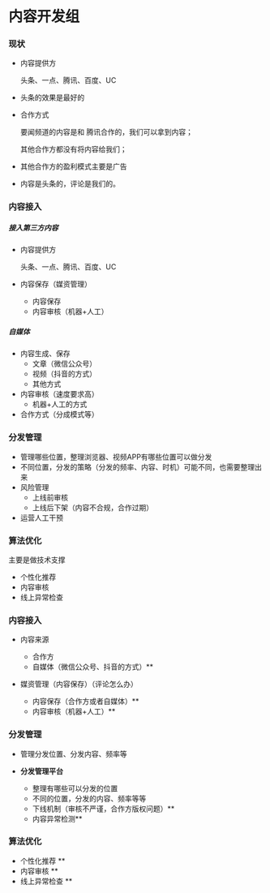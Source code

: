 # 内容开发组

### 现状

- 内容提供方

  头条、一点、腾讯、百度、UC

- 头条的效果是最好的

- 合作方式

  要闻频道的内容是和 腾讯合作的，我们可以拿到内容；

  其他合作方都没有将内容给我们；

- 其他合作方的盈利模式主要是广告

- 内容是头条的，评论是我们的。

### 内容接入

##### 接入第三方内容

- 内容提供方

  头条、一点、腾讯、百度、UC

- 内容保存（媒资管理）

  - 内容保存
  - 内容审核（机器+人工）

##### 自媒体

- 内容生成、保存
  - 文章（微信公众号）
  - 视频（抖音的方式）
  - 其他方式
- 内容审核（速度要求高）
  - 机器+人工的方式
- 合作方式（分成模式等）

### 分发管理

- 管理哪些位置，整理浏览器、视频APP有哪些位置可以做分发
- 不同位置，分发的策略（分发的频率、内容、时机）可能不同，也需要整理出来
- 风险管理
  - 上线前审核
  - 上线后下架（内容不合规，合作过期）
- 运营人工干预

### 算法优化

主要是做技术支撑

- 个性化推荐
- 内容审核
- 线上异常检查



### 内容接入

- 内容来源
  - 合作方
  - 自媒体（微信公众号、抖音的方式）**

- 媒资管理（内容保存）（评论怎么办）
  - 内容保存（合作方或者自媒体）**
  - 内容审核（机器+人工）**

### 分发管理

- 管理分发位置、分发内容、频率等

- **分发管理平台**
  - 整理有哪些可以分发的位置
  - 不同的位置，分发的内容、频率等等
  - 下线机制（审核不严谨，合作方版权问题）**
  - 内容异常检测**

### 算法优化

- 个性化推荐 **
- 内容审核 **
- 线上异常检查 **

